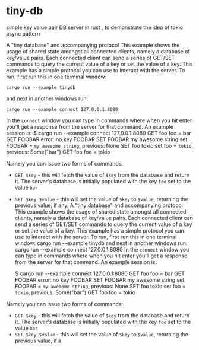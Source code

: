 # tiny-db
simple key value pair DB server in rust , to demonstrate the idea of tokio async pattern

A "tiny database" and accompanying protocol
This example shows the usage of shared state amongst all connected clients,
namely a database of key/value pairs. Each connected client can send a
series of GET/SET commands to query the current value of a key or set the
value of a key.
This example has a simple protocol you can use to interact with the server.
To run, first run this in one terminal window:


    cargo run --example tinydb


and next in another windows run:


    cargo run --example connect 127.0.0.1:8080


In the `connect` window you can type in commands where when you hit enter
you'll get a response from the server for that command. An example session
is:
    $ cargo run --example connect 127.0.0.1:8080
    GET foo
    foo = bar
    GET FOOBAR
    error: no key FOOBAR
    SET FOOBAR my awesome string
    set FOOBAR = `my awesome string`, previous: None
    SET foo tokio
    set foo = `tokio`, previous: Some("bar")
    GET foo
    foo = tokio

Namely you can issue two forms of commands:
* `GET $key` - this will fetch the value of `$key` from the database and
  return it. The server's database is initially populated with the key `foo`
  set to the value `bar`
* `SET $key $value` - this will set the value of `$key` to `$value`,
  returning the previous value, if any.
A "tiny database" and accompanying protocol
This example shows the usage of shared state amongst all connected clients,
namely a database of key/value pairs. Each connected client can send a
series of GET/SET commands to query the current value of a key or set the
value of a key.
This example has a simple protocol you can use to interact with the server.
To run, first run this in one terminal window:
    cargo run --example tinydb
and next in another windows run:
    cargo run --example connect 127.0.0.1:8080
In the `connect` window you can type in commands where when you hit enter
you'll get a response from the server for that command. An example session
is:

    $ cargo run --example connect 127.0.0.1:8080
    GET foo
    foo = bar
    GET FOOBAR
    error: no key FOOBAR
    SET FOOBAR my awesome string
    set FOOBAR = `my awesome string`, previous: None
    SET foo tokio
    set foo = `tokio`, previous: Some("bar")
    GET foo
    foo = tokio
    
Namely you can issue two forms of commands:
* `GET $key` - this will fetch the value of `$key` from the database and
  return it. The server's database is initially populated with the key `foo`
  set to the value `bar`
* `SET $key $value` - this will set the value of `$key` to `$value`,
  returning the previous value, if a
